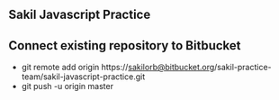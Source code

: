 ## Sakil Javascript Practice

## Connect existing repository to Bitbucket

* git remote add origin https://sakilorb@bitbucket.org/sakil-practice-team/sakil-javascript-practice.git
* git push -u origin master


